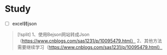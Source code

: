 # Study
- [ ] excel转json
>[!split] 
>1、使用Bejson网站转成Json（https://www.cnblogs.com/sas1231/p/10095479.html）
>2、其他方法需要继续学习（https://www.cnblogs.com/sas1231/p/10095479.html）